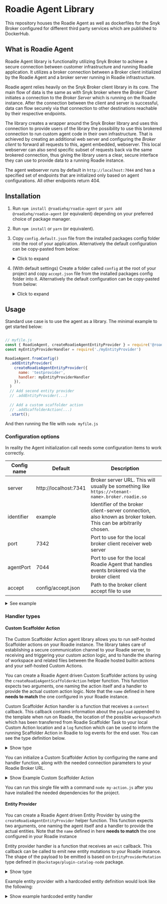 # Roadie Agent Library

This repository houses the Roadie Agent as well as dockerfiles for the Snyk Broker configured for different third party services which are published to DockerHub.

## What is Roadie Agent

Roadie Agent library is functionality utilizing Snyk Broker to achieve a secure connection between customer infrastructure and running Roadie application. It utilizes a broker connection between a Broker client initialized by the Roadie Agent and a broker server running in Roadie infrastructure.

Roadie agent relies heavily on the Snyk Broker client library in its core. The main flow of data is the same as with Snyk broker where the _Broker Client_ initiates a connection to the _Broker Server_ which is running on the Roadie instance. After the connection between the client and server is successful, data can flow securely via that connection to other destinations reachable by their respective endpoints.

The library creates a wrapper around the Snyk Broker library and uses this connection to provide users of the library the possibility to use this brokered connection to run custom agent code in their own infrastructure. That is achieved by creating an additional web server and configuring the _Broker client_ to forward all requests to this, agent embedded, webserver. This local webserver can also send specific subset of requests back via the same brokered connection, thus giving the library users a clear, secure interface they can use to provide data to a running Roadie instance.

The agent webserver runs by default in `http://localhost:7044` and has a specified set of endpoints that are initialized only based on agent configurations. All other endpoints return 404.


## Installation

1. Run `npm install @roadiehq/roadie-agent` or `yarn add @roadiehq/roadie-agent` (or equivalent) depending on your preferred choice of package manager.
2. Run `npm install` or `yarn` (or equivalent).
3. Copy `config.default.json` file from the installed packages config folder into the root of your application. Alternatively the default configuration can be copy-pasted from below:
    <details>

    <summary>Click to expand</summary>

    ```json
    {
      "REMOTE_WORKLOAD_NAME":"BrokerWorkload",
      "REMOTE_WORKLOAD_MODULE_PATH":"../broker-workload/websocketRequests",
      "CONNECTIONS_MANAGER": {
        "watcher": {
          "interval": 60000
        }
      },
      "BROKER_SERVER_UNIVERSAL_CONFIG_ENABLED": false,
      "BROKER_CLIENT_CONFIGURATION": {},
      "FILTER_RULES_PATHS": {}
    }
    
    ```
    
    </details>

4. (With default settings) Create a folder called `config` at the root of your project and copy `accept.json` file from the installed packages config folder into it. Alternatively the default configuration can be copy-pasted from below:
    <details>
    
    <summary>Click to expand</summary>
    
    ```json
    {
      "private": [
        {
          "method": "GET",
          "path": "/agent-provider/*",
          "origin": "http://localhost:7044"
        }  ,
        {
          "method": "POST",
          "path": "/scaffolder-action/*",
          "origin": "http://localhost:7044"
        }
      ],
      "public": [
        {
          "method": "any",
          "path": "/*"
        }
      ]
    }
    ```
    
    </details>

## Usage

Standard use case is to use the agent as a library. The minimal example to get started below:

```javascript

// myfile.js
const { RoadieAgent, createRoadieAgentEntityProvider } = require('@roadiehq/roadie-agent')
const myEntityProviderHandler = require('./myEntityProvider')

RoadieAgent.fromConfig()
  .addEntityProvider(
    createRoadieAgentEntityProvider({
      name: 'testprovider',
      handler: myEntityProviderHandler
    }),
  )
  // Add second entity provider
  // .addEntityProvider(...)   
  
  // Add a custom scaffolder action
  // .addScaffolderAction(...) 
  .start();

```

And then running the file with `node myfile.js`

### Configuration options

In reality the Agent initialization call needs some configuration items to work correctly.

| Config name | Default               | Description                                                                                                     |
|-------------|-----------------------|-----------------------------------------------------------------------------------------------------------------|
| server      | http://localhost:7341 | Broker server URL. This will usually be something like `https://<tenant-name>.broker.roadie.so`                 |
| identifier  | example               | Identifier of the broker client-server connection, also known as broker token. This can be arbitrarily chosen.  |
| port        | 7342                  | Port to use for the local broker client receiver web server                                                     |
| agentPort   | 7044                  | Port to use for the local Roadie Agent that handles events brokered via the broker client                       |
| accept      | config/accept.json    | Path to the broker client accept file to use                                                                    |


<details>

<summary>See example</summary>


```js
RoadieAgent.fromConfig({
      server: 'https://myroadie.broker.roadie.so',
      identifier: 'my-dev-cluster-roadie-agent',
      accept: '/etc/config/my-modified-accept.json',
   })
  .addEntityProvider(
    createRoadieAgentEntityProvider({
      name: 'testprovider',
      handler: myEntityProviderHandler
    }),
  )
  .start();
```
</details>

### Handler types

#### Custom Scaffolder Action

The Custom Scaffolder Action agent library allows you to run self-hosted Scaffolder actions on your Roadie instance. The library takes care of establishing a secure communication channel to your Roadie server, to receiving and triggering your custom action logic, and to handle the sharing of workspace and related files between the Roadie hosted builtin actions and your self-hosted Custom Actions. 

You can create a Roadie Agent driven Custom Scaffolder actions by using the `createRoadieAgentScaffolderAction` helper function. This function expects two arguments, one naming the action itself and a handler to provide the actual custom action logic. Note that the `name` defined in here **needs to match** the one configured in your Roadie instance.

Custom Scaffolder Action handler is a function that receives a `context` callback. This callback contains information about the `payload` appended to the template when run on Roadie, the location of the possible `workspacePath` which has been transferred from Roadie Scaffolder Task to your local Custom Action location and a `log` function which can be used to inform the running Scaffolder Action in Roadie to log events for the end user. You can see the type definition below.  

<details>
<summary>Show type</summary>

```typescript
export interface ScaffolderActionContext {
  log: (content: string, context?: Record<string, string>) => Promise<void>; 
  workspacePath: string;
  payload: { body: Record<string, string> };
}
```
</details>

You can initialize a Custom Scaffolder Action by configuring the name and handler function, along with the needed connection parameters to your Roadie Broker URL. 


<details>
<summary>Show Example Custom Scaffolder Action</summary>

```javascript
// my-action.js
import { RoadieAgent, createRoadieAgentScaffolderAction } from '@roadiehq/roadie-agent';
import fs from 'fs';

const config = {
  server: 'https://my-roadie-instance.broker.roadie.so',
  identifier: 'roadie-custom-action-token',
};

RoadieAgent.fromConfig(config)
  .addScaffolderAction(
    createRoadieAgentScaffolderAction({
      name: 'test-action', // The name of the action as defined in Roadie
      handler: async (ctx) => {
        try {
          fs.writeFileSync(
            `${ctx.workspacePath}/test.txt`,
            'new file with new contents',
          ); 
          // Writing a new file into the shared workspace
        } catch (err) {
          console.error(err);  // Local logging on the Roadie Agent process
        }

        let count = 0;
        while (count < 5) {  // Additional other actions that is wanted to be taken. This time looping for 5 seconds
          await new Promise((resolve) => setTimeout(resolve, 1000));
          count++;
          await ctx.log(`hello world`); // Sending a log message to be displayed to the end user
        } 
      },
    }),
  )
  // Add a second custom scaffolder action
  // .addScaffolderAction(...) 
  .start();

```
</details>

You can run this single file with a command `node my-action.js` after you have installed the needed dependencies for the project. 


#### Entity Provider

You can create a Roadie Agent driven Entity Provider by using the `createRoadieAgentEntityProvider` helper function. This function expects two arguments, one naming the agent itself and a handler to provide the actual entities. Note that the `name` defined in here **needs to match** the one configured in your Roadie instance 

Entity provider handler is a function that receives an `emit` callback. This callback can be called to emit new entity mutations to your Roadie instance. The shape of the payload to be emitted is based on `EntityProviderMutation` type defined in `@backstage/plugin-catalog-node` package. 
<details>
<summary>Show type</summary>

```typescript
export declare type EntityProviderMutation = {
    type: 'full';
    entities: DeferredEntity[];
} | {
    type: 'delta';
    added: DeferredEntity[];
    removed: DeferredEntity[];
};

export declare type DeferredEntity = {
  entity: Entity;
  locationKey?: string;
};
```
</details>


Example entity provider with a hardcoded entity definition would look like the following:

<details>
<summary>Show example hardcoded entity handler</summary>


```typescript
const fakePayload = {
  type: 'full',
  entities: [
    {
      entity: {
        metadata: {
          namespace: 'default',
          annotations: {},
          name: 'locally-provided-group-entity',
          title: 'Locally provided entity',
          description:
            'Entity that is provided via Broker connection from an entity provider running on a separate machine',
        },
        apiVersion: 'backstage.io/v1alpha1',
        kind: 'Group',
        spec: {
          type: 'team',
          profile: {
            displayName: 'Locally provided group entity',
            email: 'team-alpha@example.com',
            picture:
              'https://avatars.dicebear.com/api/identicon/team-alpha@example.com.svg?background=%23fff&margin=25',
          },
          children: [],
        },
      },
    },
  ],
};

const myEntityHandler = async (emit) => {
  await emit(fakePayload);
}
```
</details>


